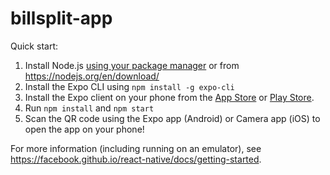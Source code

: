 # billsplit-app

Quick start:

1. Install Node.js [using your package manager](https://nodejs.org/en/download/package-manager/) or from https://nodejs.org/en/download/
2. Install the Expo CLI using `npm install -g expo-cli`
3. Install the Expo client on your phone from the [App Store](https://itunes.apple.com/app/apple-store/id982107779) or [Play Store](https://play.google.com/store/apps/details?id=host.exp.exponent&referrer=www).
4. Run `npm install` and `npm start`
5. Scan the QR code using the Expo app (Android) or Camera app (iOS) to open the app on your phone!

For more information (including running on an emulator), see https://facebook.github.io/react-native/docs/getting-started.
